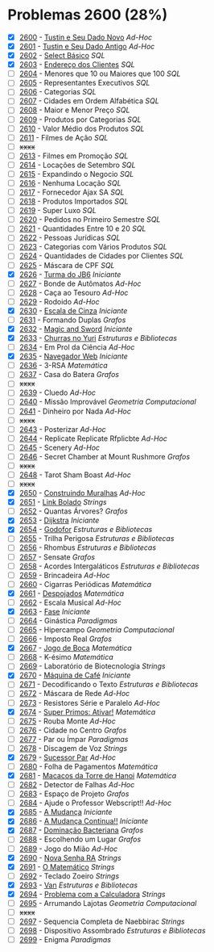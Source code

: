 # Problemas 2600 (28%)

- [x]  [2600](https://www.beecrowd.com.br/judge/pt/problems/view/2600) - [Tustin e Seu Dado Novo](https://github.com/potigol/beecrowd/blob/master/src/2600/2600.poti) *Ad-Hoc*
- [x]  [2601](https://www.beecrowd.com.br/judge/pt/problems/view/2601) - [Tustin e Seu Dado Antigo](https://github.com/potigol/beecrowd/blob/master/src/2600/2601.poti) *Ad-Hoc*
- [x]  [2602](https://www.beecrowd.com.br/judge/pt/problems/view/2602) - [Select Básico](https://github.com/potigol/beecrowd/blob/master/src/2600/2602.poti) *SQL*
- [x]  [2603](https://www.beecrowd.com.br/judge/pt/problems/view/2603) - [Endereço dos Clientes](https://github.com/potigol/beecrowd/blob/master/src/2600/2603.poti) *SQL*
- [ ]  [2604](https://www.beecrowd.com.br/judge/pt/problems/view/2604) - Menores que 10 ou Maiores que 100 *SQL*
- [ ]  [2605](https://www.beecrowd.com.br/judge/pt/problems/view/2605) - Representantes Executivos *SQL*
- [ ]  [2606](https://www.beecrowd.com.br/judge/pt/problems/view/2606) - Categorias *SQL*
- [ ]  [2607](https://www.beecrowd.com.br/judge/pt/problems/view/2607) - Cidades em Ordem Alfabética *SQL*
- [ ]  [2608](https://www.beecrowd.com.br/judge/pt/problems/view/2608) - Maior e Menor Preço *SQL*
- [ ]  [2609](https://www.beecrowd.com.br/judge/pt/problems/view/2609) - Produtos por Categorias *SQL*
- [ ]  [2610](https://www.beecrowd.com.br/judge/pt/problems/view/2610) - Valor Médio dos Produtos *SQL*
- [ ]  [2611](https://www.beecrowd.com.br/judge/pt/problems/view/2611) - Filmes de Ação *SQL*
- [ ] ~~xxxx~~
- [ ]  [2613](https://www.beecrowd.com.br/judge/pt/problems/view/2613) - Filmes em Promoção *SQL*
- [ ]  [2614](https://www.beecrowd.com.br/judge/pt/problems/view/2614) - Locações de Setembro *SQL*
- [ ]  [2615](https://www.beecrowd.com.br/judge/pt/problems/view/2615) - Expandindo o Negocio *SQL*
- [ ]  [2616](https://www.beecrowd.com.br/judge/pt/problems/view/2616) - Nenhuma Locação *SQL*
- [ ]  [2617](https://www.beecrowd.com.br/judge/pt/problems/view/2617) - Fornecedor Ajax SA *SQL*
- [ ]  [2618](https://www.beecrowd.com.br/judge/pt/problems/view/2618) - Produtos Importados *SQL*
- [ ]  [2619](https://www.beecrowd.com.br/judge/pt/problems/view/2619) - Super Luxo *SQL*
- [ ]  [2620](https://www.beecrowd.com.br/judge/pt/problems/view/2620) - Pedidos no Primeiro Semestre *SQL*
- [ ]  [2621](https://www.beecrowd.com.br/judge/pt/problems/view/2621) - Quantidades Entre 10 e 20 *SQL*
- [ ]  [2622](https://www.beecrowd.com.br/judge/pt/problems/view/2622) - Pessoas Jurídicas *SQL*
- [ ]  [2623](https://www.beecrowd.com.br/judge/pt/problems/view/2623) - Categorias com Vários Produtos *SQL*
- [ ]  [2624](https://www.beecrowd.com.br/judge/pt/problems/view/2624) - Quantidades de Cidades por Clientes *SQL*
- [ ]  [2625](https://www.beecrowd.com.br/judge/pt/problems/view/2625) - Máscara de CPF *SQL*
- [x]  [2626](https://www.beecrowd.com.br/judge/pt/problems/view/2626) - [Turma do JB6](https://github.com/potigol/beecrowd/blob/master/src/2600/2626.poti) *Iniciante*
- [ ]  [2627](https://www.beecrowd.com.br/judge/pt/problems/view/2627) - Bonde de Autômatos *Ad-Hoc*
- [ ]  [2628](https://www.beecrowd.com.br/judge/pt/problems/view/2628) - Caça ao Tesouro *Ad-Hoc*
- [ ]  [2629](https://www.beecrowd.com.br/judge/pt/problems/view/2629) - Rodoido *Ad-Hoc*
- [x]  [2630](https://www.beecrowd.com.br/judge/pt/problems/view/2630) - [Escala de Cinza](https://github.com/potigol/beecrowd/blob/master/src/2600/2630.poti) *Iniciante*
- [ ]  [2631](https://www.beecrowd.com.br/judge/pt/problems/view/2631) - Formando Duplas *Grafos*
- [x]  [2632](https://www.beecrowd.com.br/judge/pt/problems/view/2632) - [Magic and Sword](https://github.com/potigol/beecrowd/blob/master/src/2600/2632.poti) *Iniciante*
- [x]  [2633](https://www.beecrowd.com.br/judge/pt/problems/view/2633) - [Churras no Yuri](https://github.com/potigol/beecrowd/blob/master/src/2600/2633.poti) *Estruturas e Bibliotecas*
- [ ]  [2634](https://www.beecrowd.com.br/judge/pt/problems/view/2634) - Em Prol da Ciência *Ad-Hoc*
- [x]  [2635](https://www.beecrowd.com.br/judge/pt/problems/view/2635) - [Navegador Web](https://github.com/potigol/beecrowd/blob/master/src/2600/2635.poti) *Iniciante*
- [ ]  [2636](https://www.beecrowd.com.br/judge/pt/problems/view/2636) - 3-RSA *Matemática*
- [ ]  [2637](https://www.beecrowd.com.br/judge/pt/problems/view/2637) - Casa do Batera *Grafos*
- [ ] ~~xxxx~~
- [ ]  [2639](https://www.beecrowd.com.br/judge/pt/problems/view/2639) - Cluedo *Ad-Hoc*
- [ ]  [2640](https://www.beecrowd.com.br/judge/pt/problems/view/2640) - Missão Improvável *Geometria Computacional*
- [ ]  [2641](https://www.beecrowd.com.br/judge/pt/problems/view/2641) - Dinheiro por Nada *Ad-Hoc*
- [ ] ~~xxxx~~
- [ ]  [2643](https://www.beecrowd.com.br/judge/pt/problems/view/2643) - Posterizar *Ad-Hoc*
- [ ]  [2644](https://www.beecrowd.com.br/judge/pt/problems/view/2644) - Replicate Replicate Rfplicbte *Ad-Hoc*
- [ ]  [2645](https://www.beecrowd.com.br/judge/pt/problems/view/2645) - Scenery *Ad-Hoc*
- [ ]  [2646](https://www.beecrowd.com.br/judge/pt/problems/view/2646) - Secret Chamber at Mount Rushmore *Grafos*
- [ ] ~~xxxx~~
- [ ]  [2648](https://www.beecrowd.com.br/judge/pt/problems/view/2648) - Tarot Sham Boast *Ad-Hoc*
- [ ] ~~xxxx~~
- [x]  [2650](https://www.beecrowd.com.br/judge/pt/problems/view/2650) - [Construindo Muralhas](https://github.com/potigol/beecrowd/blob/master/src/2600/2650.poti) *Ad-Hoc*
- [x]  [2651](https://www.beecrowd.com.br/judge/pt/problems/view/2651) - [Link Bolado](https://github.com/potigol/beecrowd/blob/master/src/2600/2651.poti) *Strings*
- [ ]  [2652](https://www.beecrowd.com.br/judge/pt/problems/view/2652) - Quantas Árvores? *Grafos*
- [x]  [2653](https://www.beecrowd.com.br/judge/pt/problems/view/2653) - [Dijkstra](https://github.com/potigol/beecrowd/blob/master/src/2600/2653.poti) *Iniciante*
- [x]  [2654](https://www.beecrowd.com.br/judge/pt/problems/view/2654) - [Godofor](https://github.com/potigol/beecrowd/blob/master/src/2600/2654.poti) *Estruturas e Bibliotecas*
- [ ]  [2655](https://www.beecrowd.com.br/judge/pt/problems/view/2655) - Trilha Perigosa *Estruturas e Bibliotecas*
- [ ]  [2656](https://www.beecrowd.com.br/judge/pt/problems/view/2656) - Rhombus *Estruturas e Bibliotecas*
- [ ]  [2657](https://www.beecrowd.com.br/judge/pt/problems/view/2657) - Sensate *Grafos*
- [ ]  [2658](https://www.beecrowd.com.br/judge/pt/problems/view/2658) - Acordes Intergaláticos *Estruturas e Bibliotecas*
- [ ]  [2659](https://www.beecrowd.com.br/judge/pt/problems/view/2659) - Brincadeira *Ad-Hoc*
- [ ]  [2660](https://www.beecrowd.com.br/judge/pt/problems/view/2660) - Cigarras Periódicas *Matemática*
- [x]  [2661](https://www.beecrowd.com.br/judge/pt/problems/view/2661) - [Despojados](https://github.com/potigol/beecrowd/blob/master/src/2600/2661.poti) *Matemática*
- [ ]  [2662](https://www.beecrowd.com.br/judge/pt/problems/view/2662) - Escala Musical *Ad-Hoc*
- [x]  [2663](https://www.beecrowd.com.br/judge/pt/problems/view/2663) - [Fase](https://github.com/potigol/beecrowd/blob/master/src/2600/2663.poti) *Iniciante*
- [ ]  [2664](https://www.beecrowd.com.br/judge/pt/problems/view/2664) - Ginástica *Paradigmas*
- [ ]  [2665](https://www.beecrowd.com.br/judge/pt/problems/view/2665) - Hipercampo *Geometria Computacional*
- [ ]  [2666](https://www.beecrowd.com.br/judge/pt/problems/view/2666) - Imposto Real *Grafos*
- [x]  [2667](https://www.beecrowd.com.br/judge/pt/problems/view/2667) - [Jogo de Boca](https://github.com/potigol/beecrowd/blob/master/src/2600/2667.poti) *Matemática*
- [ ]  [2668](https://www.beecrowd.com.br/judge/pt/problems/view/2668) - K-ésimo *Matemática*
- [ ]  [2669](https://www.beecrowd.com.br/judge/pt/problems/view/2669) - Laboratório de Biotecnologia *Strings*
- [x]  [2670](https://www.beecrowd.com.br/judge/pt/problems/view/2670) - [Máquina de Café](https://github.com/potigol/beecrowd/blob/master/src/2600/2670.poti) *Iniciante*
- [ ]  [2671](https://www.beecrowd.com.br/judge/pt/problems/view/2671) - Decodificando o Texto *Estruturas e Bibliotecas*
- [ ]  [2672](https://www.beecrowd.com.br/judge/pt/problems/view/2672) - Máscara de Rede *Ad-Hoc*
- [ ]  [2673](https://www.beecrowd.com.br/judge/pt/problems/view/2673) - Resistores Série e Paralelo *Ad-Hoc*
- [x]  [2674](https://www.beecrowd.com.br/judge/pt/problems/view/2674) - [Super Primos: Ativar!](https://github.com/potigol/beecrowd/blob/master/src/2600/2674.poti) *Matemática*
- [ ]  [2675](https://www.beecrowd.com.br/judge/pt/problems/view/2675) - Rouba Monte *Ad-Hoc*
- [ ]  [2676](https://www.beecrowd.com.br/judge/pt/problems/view/2676) - Cidade no Centro *Grafos*
- [ ]  [2677](https://www.beecrowd.com.br/judge/pt/problems/view/2677) - Par ou Ímpar *Paradigmas*
- [ ]  [2678](https://www.beecrowd.com.br/judge/pt/problems/view/2678) - Discagem de Voz *Strings*
- [x]  [2679](https://www.beecrowd.com.br/judge/pt/problems/view/2679) - [Sucessor Par](https://github.com/potigol/beecrowd/blob/master/src/2600/2679.poti) *Ad-Hoc*
- [ ]  [2680](https://www.beecrowd.com.br/judge/pt/problems/view/2680) - Folha de Pagamentos *Matemática*
- [x]  [2681](https://www.beecrowd.com.br/judge/pt/problems/view/2681) - [Macacos da Torre de Hanoi](https://github.com/potigol/beecrowd/blob/master/src/2600/2681.poti) *Matemática*
- [ ]  [2682](https://www.beecrowd.com.br/judge/pt/problems/view/2682) - Detector de Falhas *Ad-Hoc*
- [ ]  [2683](https://www.beecrowd.com.br/judge/pt/problems/view/2683) - Espaço de Projeto *Grafos*
- [ ]  [2684](https://www.beecrowd.com.br/judge/pt/problems/view/2684) - Ajude o Professor Webscript!! *Ad-Hoc*
- [x]  [2685](https://www.beecrowd.com.br/judge/pt/problems/view/2685) - [A Mudança](https://github.com/potigol/beecrowd/blob/master/src/2600/2685.poti) *Iniciante*
- [x]  [2686](https://www.beecrowd.com.br/judge/pt/problems/view/2686) - [A Mudança Continua!!](https://github.com/potigol/beecrowd/blob/master/src/2600/2686.poti) *Iniciante*
- [x]  [2687](https://www.beecrowd.com.br/judge/pt/problems/view/2687) - [Dominação Bacteriana](https://github.com/potigol/beecrowd/blob/master/src/2600/2687.poti) *Grafos*
- [ ]  [2688](https://www.beecrowd.com.br/judge/pt/problems/view/2688) - Escolhendo um Lugar *Grafos*
- [ ]  [2689](https://www.beecrowd.com.br/judge/pt/problems/view/2689) - Jogo do Mião *Ad-Hoc*
- [x]  [2690](https://www.beecrowd.com.br/judge/pt/problems/view/2690) - [Nova Senha RA](https://github.com/potigol/beecrowd/blob/master/src/2600/2690.poti) *Strings*
- [x]  [2691](https://www.beecrowd.com.br/judge/pt/problems/view/2691) - [O Matemático](https://github.com/potigol/beecrowd/blob/master/src/2600/2691.poti) *Strings*
- [ ]  [2692](https://www.beecrowd.com.br/judge/pt/problems/view/2692) - Teclado Zoeiro *Strings*
- [x]  [2693](https://www.beecrowd.com.br/judge/pt/problems/view/2693) - [Van](https://github.com/potigol/beecrowd/blob/master/src/2600/2693.poti) *Estruturas e Bibliotecas*
- [x]  [2694](https://www.beecrowd.com.br/judge/pt/problems/view/2694) - [Problema com a Calculadora](https://github.com/potigol/beecrowd/blob/master/src/2600/2694.poti) *Strings*
- [ ]  [2695](https://www.beecrowd.com.br/judge/pt/problems/view/2695) - Arrumando Lajotas *Geometria Computacional*
- [ ] ~~xxxx~~
- [ ]  [2697](https://www.beecrowd.com.br/judge/pt/problems/view/2697) - Sequencia Completa de Naebbirac *Strings*
- [ ]  [2698](https://www.beecrowd.com.br/judge/pt/problems/view/2698) - Dispositivo Assombrado *Estruturas e Bibliotecas*
- [ ]  [2699](https://www.beecrowd.com.br/judge/pt/problems/view/2699) - Enigma *Paradigmas*